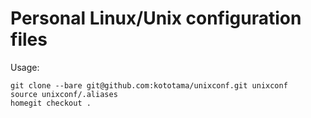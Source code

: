 # Personal Linux/Unix configuration files

Usage:
```
git clone --bare git@github.com:kototama/unixconf.git unixconf
source unixconf/.aliases
homegit checkout .
```
